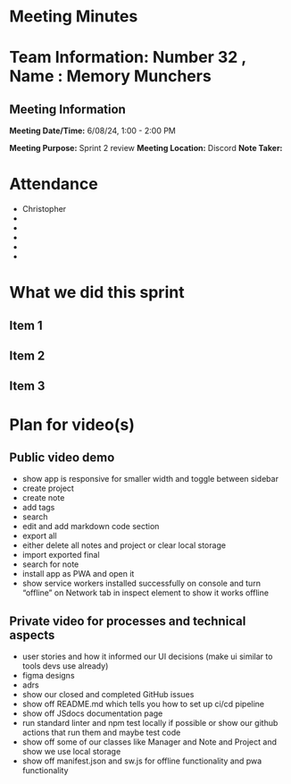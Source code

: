 # Meeting Minutes

# Team Information: Number 32 , Name : Memory Munchers
## Meeting Information

**Meeting Date/Time:** 6/08/24, 1:00 - 2:00 PM 

**Meeting Purpose:** Sprint 2 review
**Meeting Location:** Discord
**Note Taker:** 

# Attendance

- Christopher
-
-
-
-
-

# What we did this sprint

## Item 1


## Item 2


## Item 3


# Plan for video(s)

## Public video demo

- show app is responsive for smaller width and toggle between sidebar
- create project
- create note
- add tags
- search
- edit and add markdown code section
- export all
- either delete all notes and project or clear local storage
- import exported final
- search for note 
- install app as PWA and open it
- show service workers installed successfully on console and turn “offline” on Network tab in inspect element to show it works offline

## Private video for processes and technical aspects

- user stories and how it informed our UI decisions (make ui similar to tools devs use already)
- figma designs
- adrs 
- show our closed and completed GitHub issues
- show off README.md which tells you how to set up ci/cd pipeline
- show off JSdocs documentation page
- run standard linter and npm test locally if possible or show our github actions that run them and maybe test code
- show off some of our classes like Manager and Note and Project and show we use local storage 
- show off manifest.json and sw.js for offline functionality and pwa functionality





